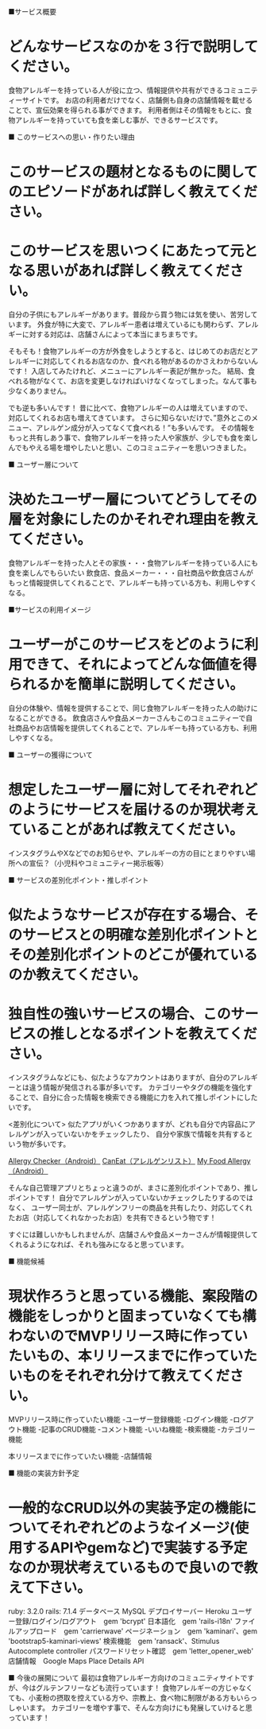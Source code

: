 ■サービス概要
# どんなサービスなのかを３行で説明してください。
食物アレルギーを持っている人が役に立つ、情報提供や共有ができるコミュニティーサイトです。
お店の利用者だけでなく、店舗側も自身の店舗情報を載せることで、宣伝効果を得られる事ができます。
利用者側はその情報をもとに、食物アレルギーを持っていても食を楽しむ事が、できるサービスです。

■ このサービスへの思い・作りたい理由
# このサービスの題材となるものに関してのエピソードがあれば詳しく教えてください。
# このサービスを思いつくにあたって元となる思いがあれば詳しく教えてください。
自分の子供にもアレルギーがあります。普段から買う物には気を使い、苦労しています。
外食が特に大変で、アレルギー患者は増えているにも関わらず、アレルギーに対する対応は、店舗さんによって本当にまちまちです。

そもそも！食物アレルギーの方が外食をしようとすると、はじめてのお店だとアレルギーに対応してくれるお店なのか、食べれる物があるのかさえわからないんです！
入店してみたけれど、メニューにアレルギー表記が無かった。
結局、食べれる物がなくて、お店を変更しなければいけなくなってしまった。なんて事も少なくありません。

でも逆も多いんです！
昔に比べて、食物アレルギーの人は増えていますので、対応してくれるお店も増えてきています。
さらに知らないだけで、”意外とこのメニュー、アレルゲン成分が入ってなくて食べれる！”も多いんです。
その情報をもっと共有しあう事で、食物アレルギーを持った人や家族が、少しでも食を楽しんでもやえる場を増やしたいと思い、このコミュニティーを思いつきました。

■ ユーザー層について
# 決めたユーザー層についてどうしてその層を対象にしたのかそれぞれ理由を教えてください。
食物アレルギーを持った人とその家族・・・食物アレルギーを持っている人にも食を楽しんでもらいたい
飲食店、食品メーカー・・・自社商品や飲食店さんがもっと情報提供してくれることで、アレルギーも持っている方も、利用しやすくなる。

■サービスの利用イメージ
# ユーザーがこのサービスをどのように利用できて、それによってどんな価値を得られるかを簡単に説明してください。
自分の体験や、情報を提供することで、同じ食物アレルギーを持った人の助けになることができる。
飲食店さんや食品メーカーさんもこのコミュニティーで自社商品やお店情報を提供してくれることで、アレルギーも持っている方も、利用しやすくなる。

■ ユーザーの獲得について
# 想定したユーザー層に対してそれぞれどのようにサービスを届けるのか現状考えていることがあれば教えてください。
インスタグラムやXなどでのお知らせや、アレルギーの方の目にとまりやすい場所への宣伝？（小児科やコミュニティー掲示板等）

■ サービスの差別化ポイント・推しポイント
# 似たようなサービスが存在する場合、そのサービスとの明確な差別化ポイントとその差別化ポイントのどこが優れているのか教えてください。
# 独自性の強いサービスの場合、このサービスの推しとなるポイントを教えてください。
インスタグラムなどにも、似たようなアカウントはありますが、自分のアレルギーとは違う情報が発信される事が多いです。
カテゴリーやタグの機能を強化することで、自分に合った情報を検索できる機能に力を入れて推しポイントにしたいです。

<差別化について>
似たアプリがいくつかありますが、どれも自分で内容品にアレルゲンが入っていないかをチェックしたり、
自分や家族で情報を共有するという物が多いです。

[Allergy Checker（Android）](https://play.google.com/store/apps/details?id=jp.willmore.allergychecker&hl=ja)
[CanEat（アレルゲンリスト）](https://biz.caneat.jp/allergenlist/)
[My Food Allergy（Android）](https://play.google.com/store/apps/details?id=com.yakuran.my_food_allergy&hl=ja&gl=US)

そんな自己管理アプリとちょっと違うのが、まさに差別化ポイントであり、推しポイントです！
自分でアレルゲンが入っていないかチェックしたりするのではなく、
ユーザー同士が、アレルゲンフリーの商品を共有したり、対応してくれたお店（対応してくれなかったお店）を共有できるという物です！

すぐには難しいかもしれませんが、店舗さんや食品メーカーさんが情報提供してくれるようになれば、それも強みになると思っています。

■ 機能候補
# 現状作ろうと思っている機能、案段階の機能をしっかりと固まっていなくても構わないのでMVPリリース時に作っていたいもの、本リリースまでに作っていたいものをそれぞれ分けて教えてください。
MVPリリース時に作っていたい機能
-ユーザー登録機能
-ログイン機能
-ログアウト機能
-記事のCRUD機能
-コメント機能
-いいね機能
-検索機能
-カテゴリー機能

本リリースまでに作っていたい機能
-店舗情報

■ 機能の実装方針予定
# 一般的なCRUD以外の実装予定の機能についてそれぞれどのようなイメージ(使用するAPIやgemなど)で実装する予定なのか現状考えているもので良いので教えて下さい。
ruby: 3.2.0
rails: 7.1.4
データベース MySQL
デプロイサーバー Heroku
ユーザー登録/ログイン/ログアウト　gem 'bcrypt'
日本語化　gem 'rails-i18n'
ファイルアップロード　gem 'carrierwave'
ページネーション　gem 'kaminari'、gem 'bootstrap5-kaminari-views'
検索機能　gem 'ransack'、Stimulus Autocomplete controller
パスワードリセット確認　gem 'letter_opener_web'
店舗情報　Google Maps Place Details API

■ 今後の展開について
最初は食物アレルギー方向けのコミュニティサイトですが、今はグルテンフリーなども流行っています！
食物アレルギーの方じゃなくても、小麦粉の摂取を控えている方や、宗教上、食べ物に制限がある方もいらっしゃいます。
カテゴリーを増やす事で、そんな方向けにも発展していけると思っています！